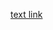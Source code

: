 
<a href="https://github.com/Pfern/BPBR16-Bioinformatics-using-Python-for-Biomedical-Researchers/blob/master/solutions.md#delivering#delivering">text link </a>
